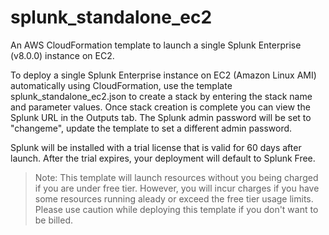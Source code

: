 # splunk_standalone_ec2
An AWS CloudFormation template to launch a single Splunk Enterprise (v8.0.0) instance on EC2.

To deploy a single Splunk Enterprise instance on EC2 (Amazon Linux AMI) automatically using CloudFormation, use the template splunk_standalone_ec2.json to create a stack by entering the stack name and parameter values. Once stack creation is complete you can view the Splunk URL in the Outputs tab.  The Splunk admin password will be set to "changeme", update the template to set a different admin password.

Splunk will be installed with a trial license that is valid for 60 days after launch. After the trial expires, your deployment will default to Splunk Free.

>Note: This template will launch resources without you being charged if you are under free tier. However, you will incur charges if you have some resources running aleady or exceed the free tier usage limits. Please use caution while deploying this template if you don't want to be billed. 
